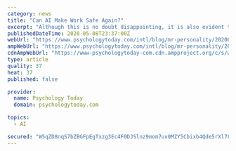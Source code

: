 ```yaml
---
category: news
title: "Can AI Make Work Safe Again?"
excerpt: "Although this is no doubt disappointing, it is also evident that data and AI have been quite helpful to certain countries (with the most salient or widely-discussed cases being Israel, Singapore, and of course China) vis-à-vis their ability to track the patterns of virus spread across and within regions,"
publishedDateTime: 2020-05-08T23:37:00Z
webUrl: "https://www.psychologytoday.com/intl/blog/mr-personality/202005/can-ai-make-work-safe-again"
ampWebUrl: "https://www.psychologytoday.com/intl/blog/mr-personality/202005/can-ai-make-work-safe-again?amp"
cdnAmpWebUrl: "https://www-psychologytoday-com.cdn.ampproject.org/c/s/www.psychologytoday.com/intl/blog/mr-personality/202005/can-ai-make-work-safe-again?amp"
type: article
quality: 37
heat: 37
published: false

provider:
  name: Psychology Today
  domain: psychologytoday.com

topics:
  - AI

secured: "W5qZD8nqS7bZBGFpEgTxzg3Ec4F0DJSlnz9mom7uv0MZY5Cbixb4Qde5rXl7LKqtGjq8Yz8i9Pfk2/twB+JyxvS6CVeABzOq8apwoU0LZl8tSYE5ilwZCLXd1M04b1VhJsv4GBajphOM7RLeqDOaamWzrHPQ5xsDiuz2o4WkZSd2gME8z1s9ifSpPqneqpCVLshS3QUbF3yI603vShm6BMlvh6y05zofeDFphFPLy/dncRfmPgkkI6bwFZMRw6h4zuS35CXq8WxKDorHbq5JAByeP39uzMswctnhut9zE6Zjm878n+592bEEEB6dgY+fEbzTkObFmwLt0TkO06NYZUU8vF2mfEtT8CPQr4IysQT6JFk5shVZTpfG0m1ZphKWaDyPLGM+u+z1I7Bx8WgnsWEpeQ15A/bcd5nG2MLLpIX107azQuayGs1aelE00fx4LeEUTGDv88k5IE0TfwPjqemqDRaKgXyHUAffGRLKZj4=;jr2f8vdJQz1ybQBzkecUhg=="
---
```


